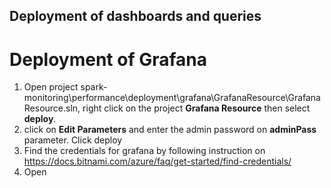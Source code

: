 ## Deployment of dashboards and queries
# Deployment of Grafana
1. Open project spark-monitoring\performance\deployment\grafana\GrafanaResource\GrafanaResource.sln, right click on the project **Grafana Resource** then select **deploy**.
2. click on  **Edit Parameters** and enter the admin password on **adminPass** parameter. Click deploy
3. Find the credentials for grafana by following instruction on https://docs.bitnami.com/azure/faq/get-started/find-credentials/
4. Open
